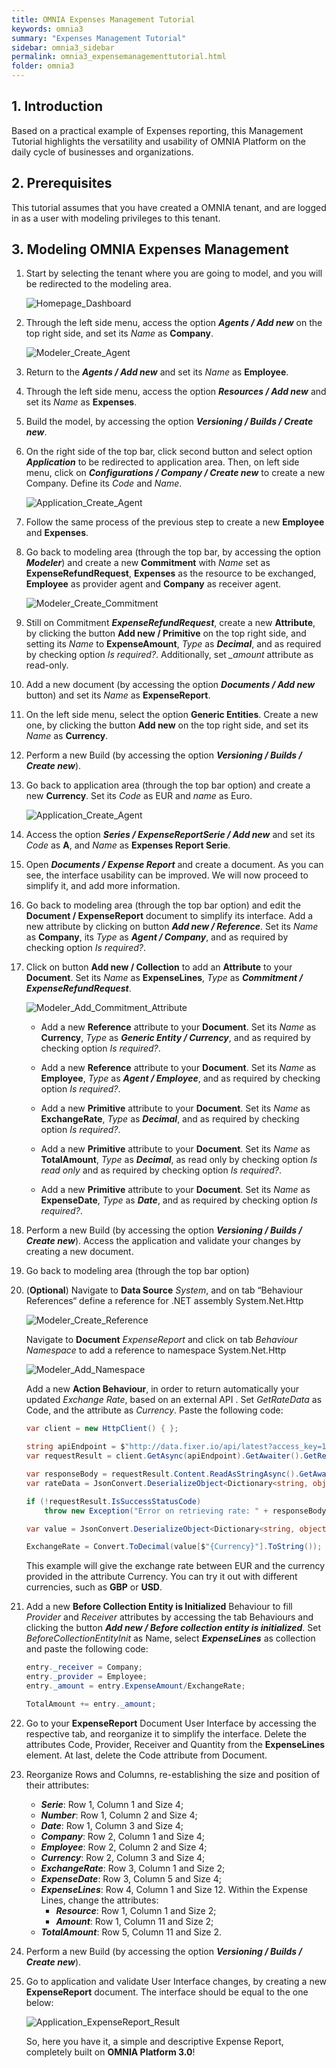 ```yaml
---
title: OMNIA Expenses Management Tutorial
keywords: omnia3
summary: "Expenses Management Tutorial"
sidebar: omnia3_sidebar
permalink: omnia3_expensemanagementtutorial.html
folder: omnia3
---
```


## 1. Introduction

Based on a practical example of Expenses reporting, this Management Tutorial highlights the versatility and usability of OMNIA Platform on the daily cycle of businesses and organizations.

## 2. Prerequisites

This tutorial assumes that you have created a OMNIA tenant, and are logged in as a user with modeling privileges to this tenant.

## 3. Modeling OMNIA Expenses Management

1.  Start by selecting the tenant where you are going to model, and you will be redirected to the modeling area.

    ![Homepage_Dashboard](/images/tutorials/beginner/Modeler-Homepage.PNG)

2.  Through the left side menu, access the option **_Agents / Add new_** on the top right side, and set its _Name_ as **Company**.

    ![Modeler_Create_Agent](/images/tutorials/expensemanagement/Modeler-Add-Agent.PNG)

3.  Return to the **_Agents / Add new_** and set its _Name_ as **Employee**.

4.  Through the left side menu, access the option **_Resources / Add new_** and set its _Name_ as **Expenses**.

5.  Build the model, by accessing the option **_Versioning / Builds / Create new_**.

6.  On the right side of the top bar, click second button and select option **_Application_** to be redirected to application area. Then, on left side menu, click on **_Configurations / Company / Create new_** to create a new Company. Define its _Code_ and _Name_.

    ![Application_Create_Agent](/images/tutorials/expensemanagement/Application-Add-Agent.PNG)

7.  Follow the same process of the previous step to create a new **Employee** and **Expenses**.

8.  Go back to modeling area (through the top bar, by accessing the option **_Modeler_**) and create a new **Commitment** with _Name_ set as **ExpenseRefundRequest**, **Expenses** as the resource to be exchanged, **Employee** as provider agent and **Company** as receiver agent.

    ![Modeler_Create_Commitment](/images/tutorials/expensemanagement/Modeler-Add-Commitment.PNG)

9.  Still on Commitment **_ExpenseRefundRequest_**, create a new **Attribute**, by clicking the button **Add new / Primitive** on the top right side, and setting its _Name_ to **ExpenseAmount**, _Type_ as **_Decimal_**, and as required by checking option _Is required?_. Additionally, set _\_amount_ attribute as read-only.

10. Add a new document (by accessing the option **_Documents / Add new_** button) and set its _Name_ as **ExpenseReport**.

11. On the left side menu, select the option **Generic Entities**. Create a new one, by clicking the button **Add new** on the top right side, and set its _Name_ as **Currency**.

12. Perform a new Build (by accessing the option **_Versioning / Builds / Create new_**).

13. Go back to application area (through the top bar option) and create a new **Currency**. Set its _Code_ as EUR and _name_ as Euro.

    ![Application_Create_Agent](/images/tutorials/expensemanagement/Application-Create-Currency.PNG)

14. Access the option **_Series / ExpenseReportSerie / Add new_** and set its _Code_ as **A**, and _Name_ as **Expenses Report Serie**.

15. Open **_Documents / Expense Report_** and create a document. As you can see, the interface usability can be improved. We will now proceed to simplify it, and add more information.

16. Go back to modeling area (through the top bar option) and edit the **Document / ExpenseReport** document to simplify its interface. Add a new attribute by clicking on button **_Add new / Reference_**. Set its _Name_ as **Company**, its _Type_ as **_Agent / Company_**, and as required by checking option _Is required?_.

17. Click on button **Add new / Collection** to add an **Attribute** to your **Document**. Set its _Name_ as **ExpenseLines**, _Type_ as **_Commitment / ExpenseRefundRequest_**.

    ![Modeler_Add_Commitment_Attribute](/images/tutorials/expensemanagement/Modeler-Add-ExpenseReport-ExpenseRefundRequest.PNG)

    - Add a new **Reference** attribute to your **Document**. Set its _Name_ as **Currency**, _Type_ as **_Generic Entity / Currency_**, and as required by checking option _Is required?_.

    - Add a new **Reference** attribute to your **Document**. Set its _Name_ as **Employee**, _Type_ as **_Agent / Employee_**, and as required by checking option _Is required?_.

    - Add a new **Primitive** attribute to your **Document**. Set its _Name_ as **ExchangeRate**, _Type_ as **_Decimal_**, and as required by checking option _Is required?_.

    - Add a new **Primitive** attribute to your **Document**. Set its _Name_ as **TotalAmount**, _Type_ as **_Decimal_**, as read only by checking option _Is read only_ and as required by checking option _Is required?_.

    - Add a new **Primitive** attribute to your **Document**. Set its _Name_ as **ExpenseDate**, _Type_ as **_Date_**, and as required by checking option _Is required?_.

18. Perform a new Build (by accessing the option **_Versioning / Builds / Create new_**). Access the application and validate your changes by creating a new document.

19. Go back to modeling area (through the top bar option)

20. (**Optional**) Navigate to **Data Source** _System_, and on tab “Behaviour References“ define a reference for .NET assembly System.Net.Http

    ![Modeler_Create_Reference](/images/tutorials/expensemanagement/Modeler-Add-Behaviour-Dependency.PNG)

    Navigate to **Document** _ExpenseReport_ and click on tab _Behaviour Namespace_ to add a reference to namespace System.Net.Http

    ![Modeler_Add_Namespace](/images/tutorials/expensemanagement/Modeler-ExpenseReport-Add-Namespace.PNG)

    Add a new **Action Behaviour**, in order to return automatically your updated _Exchange Rate_, based on an external API . Set _GetRateData_ as Code, and the attribute as _Currency_. Paste the following code:

    ```C#
    var client = new HttpClient() { };

    string apiEndpoint = $"http://data.fixer.io/api/latest?access_key=13854a5cc70cff0901740c1a7ac3c5b3&symbols={Currency}";
    var requestResult = client.GetAsync(apiEndpoint).GetAwaiter().GetResult();

    var responseBody = requestResult.Content.ReadAsStringAsync().GetAwaiter().GetResult();
    var rateData = JsonConvert.DeserializeObject<Dictionary<string, object>>(responseBody);

    if (!requestResult.IsSuccessStatusCode)
        throw new Exception("Error on retrieving rate: " + responseBody);

    var value = JsonConvert.DeserializeObject<Dictionary<string, object>>(rateData["rates"].ToString());

    ExchangeRate = Convert.ToDecimal(value[$"{Currency}"].ToString());
    ```

    This example will give the exchange rate between EUR and the currency provided in the attribute Currency. You can try it out with different currencies, such as **GBP** or **USD**.

21. Add a new **Before Collection Entity is Initialized** Behaviour to fill _Provider_ and _Receiver_ attributes by accessing the tab Behaviours and clicking the button **_Add new / Before collection entity is initialized_**. Set _BeforeCollectionEntityInit_ as Name, select **_ExpenseLines_** as collection and paste the following code:

    ```C#
    entry._receiver = Company;
    entry._provider = Employee;
    entry._amount = entry.ExpenseAmount/ExchangeRate;

    TotalAmount += entry._amount;

    ```

22. Go to your **ExpenseReport** Document User Interface by accessing the respective tab, and reorganize it to simplify the interface. Delete the attributes Code, Provider, Receiver and Quantity from the **ExpenseLines** element. At last, delete the Code attribute from Document.

23. Reorganize Rows and Columns, re-establishing the size and position of their attributes:

    - **_Serie_**: Row 1, Column 1 and Size 4;
    - **_Number_**: Row 1, Column 2 and Size 4;
    - **_Date_**: Row 1, Column 3 and Size 4;
    - **_Company_**: Row 2, Column 1 and Size 4;
    - **_Employee_**: Row 2, Column 2 and Size 4;
    - **_Currency_**: Row 2, Column 3 and Size 4;
    - **_ExchangeRate_**: Row 3, Column 1 and Size 2;
    - **_ExpenseDate_**: Row 3, Column 5 and Size 4;
    - **_ExpenseLines_**: Row 4, Column 1 and Size 12. Within the Expense Lines, change the attributes:
      - **_Resource_**: Row 1, Column 1 and Size 2;
      - **_Amount_**: Row 1, Column 11 and Size 2;
    - **_TotalAmount_**: Row 5, Column 11 and Size 2.

24. Perform a new Build (by accessing the option **_Versioning / Builds / Create new_**).

25. Go to application and validate User Interface changes, by creating a new **ExpenseReport** document. The interface should be equal to the one below:

    ![Application_ExpenseReport_Result](/images/tutorials/expensemanagement/Application-ExpenseReport-Result.PNG)

    So, here you have it, a simple and descriptive Expense Report, completely built on **OMNIA Platform 3.0**!
